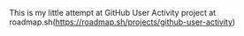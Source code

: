 This is my little attempt at GitHub User Activity project at roadmap.sh(https://roadmap.sh/projects/github-user-activity)
